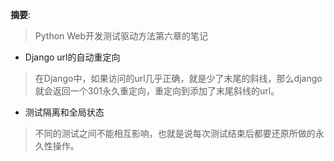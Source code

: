 
__摘要__:

> Python Web开发测试驱动方法第六章的笔记


<!--more-->
+ Django url的自动重定向
> 在Django中，如果访问的url几乎正确，就是少了末尾的斜线，那么django就会返回一个301永久重定向，重定向到添加了末尾斜线的url。
+ 测试隔离和全局状态
> 不同的测试之间不能相互影响，也就是说每次测试结束后都要还原所做的永久性操作。
